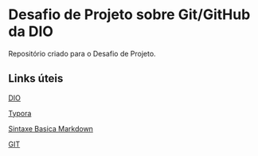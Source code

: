 # Desafio de Projeto sobre Git/GitHub da DIO
Repositório criado para o Desafio de Projeto.

## Links úteis 

[DIO](https://www.dio.me/)

[Typora](https://typora.br.uptodown.com/windows)

[Sintaxe Basica Markdown](https://www.markdownguide.org/basic-syntax/)

[GIT](https://git-scm.com/downloads)



